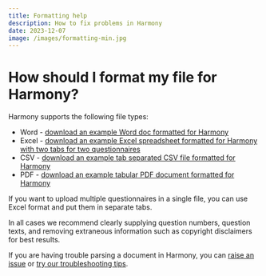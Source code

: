 ```yaml
---
title: Formatting help
description: How to fix problems in Harmony
date: 2023-12-07
image: /images/formatting-min.jpg
---
```


# How should I format my file for Harmony?

Harmony supports the following file types:

* Word - [download an example Word doc formatted for Harmony](/gad7example.docx)
* Excel - [download an example Excel spreadsheet formatted for Harmony with two tabs for two questionnaires](/gad7scaredexample.xlsx)
* CSV - [download an example tab separated CSV file formatted for Harmony](/gad7example.csv)
* PDF - [download an example tabular PDF document formatted for Harmony](/gad7example.pdf)

If you want to upload multiple questionnaires in a single file, you can use Excel format and put them in separate tabs.

In all cases we recommend clearly supplying question numbers, question texts, and removing extraneous information such as copyright disclaimers for best results.

If you are having trouble parsing a document in Harmony, you can [raise an issue](https://github.com/harmonydata/harmony/issues) or [try our troubleshooting tips](/troubleshooting).
